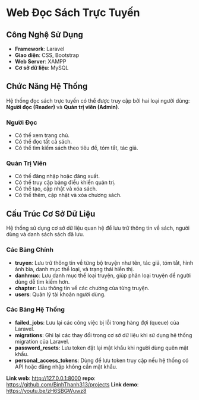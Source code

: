# Web Đọc Sách Trực Tuyến

## Công Nghệ Sử Dụng

- **Framework**: Laravel  
- **Giao diện**: CSS, Bootstrap  
- **Web Server**: XAMPP  
- **Cơ sở dữ liệu**: MySQL  

## Chức Năng Hệ Thống

Hệ thống đọc sách trực tuyến có thể được truy cập bởi hai loại người dùng: **Người đọc (Reader)** và **Quản trị viên (Admin)**.

### Người Đọc
- Có thể xem trang chủ.  
- Có thể đọc tất cả sách.  
- Có thể tìm kiếm sách theo tiêu đề, tóm tắt, tác giả.  

### Quản Trị Viên
- Có thể đăng nhập hoặc đăng xuất.  
- Có thể truy cập bảng điều khiển quản trị.  
- Có thể tạo, cập nhật và xóa sách.  
- Có thể thêm, cập nhật và xóa chương sách.  

## Cấu Trúc Cơ Sở Dữ Liệu

Hệ thống sử dụng cơ sở dữ liệu quan hệ để lưu trữ thông tin về sách, người dùng và danh sách sách đã lưu.

### Các Bảng Chính
- **truyen**: Lưu trữ thông tin về từng bộ truyện như tên, tác giả, tóm tắt, hình ảnh bìa, danh mục thể loại, và trạng thái hiển thị.  
- **danhmuc**: Lưu danh mục thể loại truyện, giúp phân loại truyện để người dùng dễ tìm kiếm hơn.  
- **chapter**: Lưu thông tin về các chương của từng truyện.  
- **users**: Quản lý tài khoản người dùng.  

### Các Bảng Hệ Thống
- **failed_jobs**: Lưu lại các công việc bị lỗi trong hàng đợi (queue) của Laravel.  
- **migrations**: Ghi lại các thay đổi trong cơ sở dữ liệu khi sử dụng hệ thống migration của Laravel.  
- **password_resets**: Lưu token đặt lại mật khẩu khi người dùng quên mật khẩu.  
- **personal_access_tokens**: Dùng để lưu token truy cập nếu hệ thống có API hoặc đăng nhập không cần mật khẩu.  

**Link web**: http://127.0.0.1:8000
**repo**: https://github.com/BinhThanh313/projects
**Link demo**: https://youtu.be/zH6SBGWuwz8
